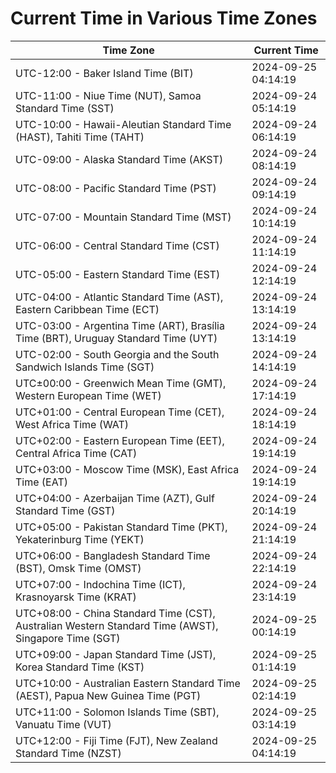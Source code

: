 # Current Time in Various Time Zones

| Time Zone | Current Time |
|-----------|--------------|
| UTC-12:00 - Baker Island Time (BIT) | 2024-09-25 04:14:19 |
| UTC-11:00 - Niue Time (NUT), Samoa Standard Time (SST) | 2024-09-24 05:14:19 |
| UTC-10:00 - Hawaii-Aleutian Standard Time (HAST), Tahiti Time (TAHT) | 2024-09-24 06:14:19 |
| UTC-09:00 - Alaska Standard Time (AKST) | 2024-09-24 08:14:19 |
| UTC-08:00 - Pacific Standard Time (PST) | 2024-09-24 09:14:19 |
| UTC-07:00 - Mountain Standard Time (MST) | 2024-09-24 10:14:19 |
| UTC-06:00 - Central Standard Time (CST) | 2024-09-24 11:14:19 |
| UTC-05:00 - Eastern Standard Time (EST) | 2024-09-24 12:14:19 |
| UTC-04:00 - Atlantic Standard Time (AST), Eastern Caribbean Time (ECT) | 2024-09-24 13:14:19 |
| UTC-03:00 - Argentina Time (ART), Brasília Time (BRT), Uruguay Standard Time (UYT) | 2024-09-24 13:14:19 |
| UTC-02:00 - South Georgia and the South Sandwich Islands Time (SGT) | 2024-09-24 14:14:19 |
| UTC±00:00 - Greenwich Mean Time (GMT), Western European Time (WET) | 2024-09-24 17:14:19 |
| UTC+01:00 - Central European Time (CET), West Africa Time (WAT) | 2024-09-24 18:14:19 |
| UTC+02:00 - Eastern European Time (EET), Central Africa Time (CAT) | 2024-09-24 19:14:19 |
| UTC+03:00 - Moscow Time (MSK), East Africa Time (EAT) | 2024-09-24 19:14:19 |
| UTC+04:00 - Azerbaijan Time (AZT), Gulf Standard Time (GST) | 2024-09-24 20:14:19 |
| UTC+05:00 - Pakistan Standard Time (PKT), Yekaterinburg Time (YEKT) | 2024-09-24 21:14:19 |
| UTC+06:00 - Bangladesh Standard Time (BST), Omsk Time (OMST) | 2024-09-24 22:14:19 |
| UTC+07:00 - Indochina Time (ICT), Krasnoyarsk Time (KRAT) | 2024-09-24 23:14:19 |
| UTC+08:00 - China Standard Time (CST), Australian Western Standard Time (AWST), Singapore Time (SGT) | 2024-09-25 00:14:19 |
| UTC+09:00 - Japan Standard Time (JST), Korea Standard Time (KST) | 2024-09-25 01:14:19 |
| UTC+10:00 - Australian Eastern Standard Time (AEST), Papua New Guinea Time (PGT) | 2024-09-25 02:14:19 |
| UTC+11:00 - Solomon Islands Time (SBT), Vanuatu Time (VUT) | 2024-09-25 03:14:19 |
| UTC+12:00 - Fiji Time (FJT), New Zealand Standard Time (NZST) | 2024-09-25 04:14:19 |
